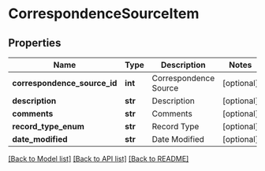 # CorrespondenceSourceItem

## Properties
Name | Type | Description | Notes
------------ | ------------- | ------------- | -------------
**correspondence_source_id** | **int** | Correspondence Source | [optional] 
**description** | **str** | Description | [optional] 
**comments** | **str** | Comments | [optional] 
**record_type_enum** | **str** | Record Type | [optional] 
**date_modified** | **str** | Date Modified | [optional] 

[[Back to Model list]](../README.md#documentation-for-models) [[Back to API list]](../README.md#documentation-for-api-endpoints) [[Back to README]](../README.md)


